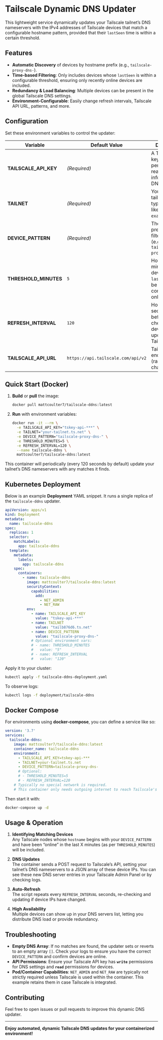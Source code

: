 # Tailscale Dynamic DNS Updater

This lightweight service dynamically updates your Tailscale tailnet’s DNS nameservers with the IPv4 addresses of Tailscale devices that match a configurable hostname pattern, provided that their `lastSeen` time is within a certain threshold.

## Features

- **Automatic Discovery** of devices by hostname prefix (e.g., `tailscale-proxy-dns-`).
- **Time-based Filtering**: Only includes devices whose `lastSeen` is within a configurable threshold, ensuring only recently online devices are included.
- **Redundancy & Load Balancing**: Multiple devices can be present in the global Tailscale DNS settings.
- **Environment-Configurable**: Easily change refresh intervals, Tailscale API URL, patterns, and more.

## Configuration

Set these environment variables to control the updater:

| Variable             | Default Value                           | Description                                                                                                      |
|----------------------|-----------------------------------------|------------------------------------------------------------------------------------------------------------------|
| **TAILSCALE_API_KEY** | *(Required)*                           | A Tailscale API key with permission to read device info and update DNS.                                         |
| **TAILNET**           | *(Required)*                           | Your Tailscale tailnet name, typically looks like `example.ts.net`.                                             |
| **DEVICE_PATTERN**    | *(Required)*                           | The hostname prefix used to filter devices (e.g., `tailscale-proxy-dns-`).                                      |
| **THRESHOLD_MINUTES** | `5`                                     | How many minutes old a device’s `lastSeen` can be to be considered online.                                      |
| **REFRESH_INTERVAL**  | `120`                                   | How many seconds to wait before re-checking devices and updating Tailscale DNS.                                 |
| **TAILSCALE_API_URL** | `https://api.tailscale.com/api/v2`      | Tailscale API endpoint (rarely changed).                                                                        |

## Quick Start (Docker)

1. **Build** or **pull** the image:
   ```bash
   docker pull mattcoulter7/tailscale-ddns:latest
   ```
2. **Run** with environment variables:
   ```bash
   docker run -it --rm \
     -e TAILSCALE_API_KEY="tskey-api-***" \
     -e TAILNET="your-tailnet.ts.net" \
     -e DEVICE_PATTERN="tailscale-proxy-dns-" \
     -e THRESHOLD_MINUTES=5 \
     -e REFRESH_INTERVAL=120 \
     --name tailscale-ddns \
     mattcoulter7/tailscale-ddns:latest
   ```

This container will periodically (every 120 seconds by default) update your tailnet’s DNS nameservers with any matches it finds.

## Kubernetes Deployment

Below is an example **Deployment** YAML snippet. It runs a single replica of the `tailscale-ddns` updater.

```yaml
apiVersion: apps/v1
kind: Deployment
metadata:
  name: tailscale-ddns
spec:
  replicas: 1
  selector:
    matchLabels:
      app: tailscale-ddns
  template:
    metadata:
      labels:
        app: tailscale-ddns
    spec:
      containers:
        - name: tailscale-ddns
          image: mattcoulter7/tailscale-ddns:latest
          securityContext:
            capabilities:
              add:
                - NET_ADMIN
                - NET_RAW
          env:
            - name: TAILSCALE_API_KEY
              value: "tskey-api-***"
            - name: TAILNET
              value: "tailb876d6.ts.net"
            - name: DEVICE_PATTERN
              value: "tailscale-proxy-dns-"
            # Optional environment vars:
            # - name: THRESHOLD_MINUTES
            #   value: "5"
            # - name: REFRESH_INTERVAL
            #   value: "120"
```

Apply it to your cluster:

```bash
kubectl apply -f tailscale-ddns-deployment.yaml
```

To observe logs:

```bash
kubectl logs -f deployment/tailscale-ddns
```

## Docker Compose

For environments using **docker-compose**, you can define a service like so:

```yaml
version: '3.7'
services:
  tailscale-ddns:
    image: mattcoulter7/tailscale-ddns:latest
    container_name: tailscale-ddns
    environment:
      - TAILSCALE_API_KEY=tskey-api-***
      - TAILNET=your-tailnet.ts.net
      - DEVICE_PATTERN=tailscale-proxy-dns-
      # Optional:
      # - THRESHOLD_MINUTES=5
      # - REFRESH_INTERVAL=120
    # Typically no special network is required. 
    # This container only needs outgoing internet to reach Tailscale's API.
```

Then start it with:
```bash
docker-compose up -d
```

## Usage & Operation

1. **Identifying Matching Devices**  
   Any Tailscale nodes whose `hostname` begins with your `DEVICE_PATTERN` and have been “online” in the last X minutes (as per `THRESHOLD_MINUTES`) will be included.

2. **DNS Updates**  
   The container sends a POST request to Tailscale’s API, setting your tailnet’s DNS nameservers to a JSON array of these device IPs. You can see these new DNS server entries in your Tailscale Admin Panel or by checking logs.

3. **Auto-Refresh**  
   The script repeats every `REFRESH_INTERVAL` seconds, re-checking and updating if device IPs have changed.

4. **High Availability**  
   Multiple devices can show up in your DNS servers list, letting you distribute DNS load or provide redundancy.

## Troubleshooting

- **Empty DNS Array**: If no matches are found, the updater sets or reverts to an empty array `[]`. Check your logs to ensure you have the correct `DEVICE_PATTERN` and confirm devices are online.
- **API Permissions**: Ensure your Tailscale API key has **`write`** permissions for DNS settings and **`read`** permissions for devices.
- **Pod/Container Capabilities**: `NET_ADMIN` and `NET_RAW` are typically not strictly required unless Tailscale is used within the container. This example retains them in case Tailscale is integrated.

## Contributing

Feel free to open issues or pull requests to improve this dynamic DNS updater.

---

**Enjoy automated, dynamic Tailscale DNS updates for your containerized environment!**

